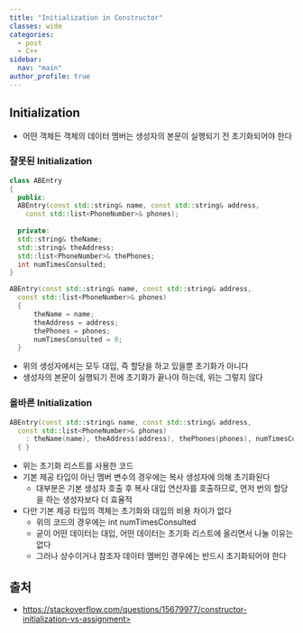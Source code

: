 ```yaml
---
title: "Initialization in Constructor"
classes: wide
categories: 
  - post
  - C++
sidebar:
  nav: "main"
author_profile: true
---
```


## Initialization 
* 어떤 객체든 객체의 데이터 멤버는 생성자의 본문이 실행되기 전 초기화되어야 한다

### 잘못된 Initialization

```c++
class ABEntry
{
  public:
  ABEntry(const std::string& name, const std::string& address, 
    const std::list<PhoneNumber>& phones);
    
  private:
  std::string& theName;
  std::string& theAddress;
  std::list<PhoneNumber>& thePhones;
  int numTimesConsulted;
}

ABEntry(const std::string& name, const std::string& address, 
  const std::list<PhoneNumber>& phones)
  {
      theName = name;
      theAddress = address;
      thePhones = phones;
      numTimesConsulted = 0;
  }
```

* 위의 생성자에서는 모두 대입, 즉 할당을 하고 있을뿐 초기화가 아니다
* 생성자의 본문이 실행되기 전에 초기화가 끝나야 하는데, 위는 그렇지 않다

### 올바른 Initialization

```c++
ABEntry(const std::string& name, const std::string& address, 
  const std::list<PhoneNumber>& phones)
    : theName(name), theAddress(address), thePhones(phones), numTimesConsulted(0), 
  { }
```

* 위는 초기화 리스트를 사용한 코드
* 기본 제공 타입이 아닌 멤버 변수의 경우에는 복사 생성자에 의해 초기화된다
  * 대부분은 기본 생성자 호출 후 복사 대입 연산자를 호출하므로, 먼저 번의 할당을 하는 생성자보다 더 효율적
* 다만 기본 제공 타입의 객체는 초기화와 대입의 비용 차이가 없다
  * 위의 코드의 경우에는 int numTimesConsulted
  * 굳이 어떤 데이터는 대입, 어떤 데이터는 초기화 리스트에 올리면서 나눌 이유는 없다
  * 그러나 상수이거나 참조자 데이터 멤버인 경우에는 반드시 초기화되어야 한다

## 출처
* https://stackoverflow.com/questions/15679977/constructor-initialization-vs-assignment>
